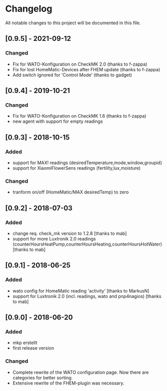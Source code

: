 # Changelog

All notable changes to this project will be documented in this file.

## [0.9.5] - 2021-09-12
### Changed
 - Fix for WATO-Konfiguration on CheckMK 2.0 (thanks to f-zappa)
 - Fix for lost HomeMatic-Devices after FHEM update (thanks to f-zappa)
 - Add switch ignored for 'Control Mode' (thanks to gadget)

## [0.9.4] - 2019-10-21
### Changed
 - Fix for WATO-Konfiguration on CheckMK 1.6 (thanks to f-zappa) 
 - new agent with support for empty readings

## [0.9.3] - 2018-10-15
### Added
 - support for MAX! readings (desiredTemperature,mode,window,groupid)
 - support for XiaomiFlowerSens readings (fertility,lux,moisture)

### Changed
 - tranform on/off (HomeMatic/MAX desiredTemp) to zero

## [0.9.2] - 2018-07-03
### Added
 - change req. check_mk version to 1.2.8 [thanks to mab] 
 - support for more Luxtronik 2.0 readings (counterHoursHeatPump,counterHoursHeating,counterHoursHotWater) [thanks to mab]

## [0.9.1] - 2018-06-25
### Added
 - wato config for HomeMatic reading 'activity' [thanks to MarkusN]
 - support for Luxtronik 2.0 (incl. readings, wato and pnp4nagios) [thanks to mab]

## [0.9.0] - 2018-06-20
### Added
 - mkp erstellt
 - first release version

### Changed
 - Complete rewrite of the WATO configuration page. Now there are categories for better sorting.
 - Extensive rewrite of the FHEM-plugin was necessary.
